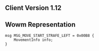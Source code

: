 ## Client Version 1.12

## Wowm Representation
```rust,ignore
msg MSG_MOVE_START_STRAFE_LEFT = 0x00B8 {
    MovementInfo info;    
}

```
